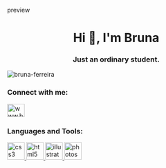 preview
<h1 align="center">Hi 👋, I'm Bruna</h1>
<h3 align="center">Just an ordinary student.</h3>

<p align="left"> <img src="https://komarev.com/ghpvc/?username=bruna-ferreira&label=Profile%20views&color=0e75b6&style=flat" alt="bruna-ferreira" /> </p>

<h3 align="left">Connect with me:</h3>
<p align="left">
<a href="https://www.behance.net/www.behance.net/l_ain" target="blank"><img align="center" src="https://cdn.jsdelivr.net/npm/simple-icons@3.0.1/icons/behance.svg" alt="www.behance.net/l_ain" height="30" width="40" /></a>
</p>

<h3 align="left">Languages and Tools:</h3>
<p align="left"> <a href="https://www.w3schools.com/css/" target="_blank"> <img src="https://devicons.github.io/devicon/devicon.git/icons/css3/css3-original-wordmark.svg" alt="css3" width="40" height="40"/> </a> <a href="https://www.w3.org/html/" target="_blank"> <img src="https://devicons.github.io/devicon/devicon.git/icons/html5/html5-original-wordmark.svg" alt="html5" width="40" height="40"/> </a> <a href="https://www.adobe.com/in/products/illustrator.html" target="_blank"> <img src="https://www.vectorlogo.zone/logos/adobe_illustrator/adobe_illustrator-icon.svg" alt="illustrator" width="40" height="40"/> </a> <a href="https://www.photoshop.com/en" target="_blank"> <img src="https://devicons.github.io/devicon/devicon.git/icons/photoshop/photoshop-plain.svg" alt="photoshop" width="40" height="40"/> </a> </p>
